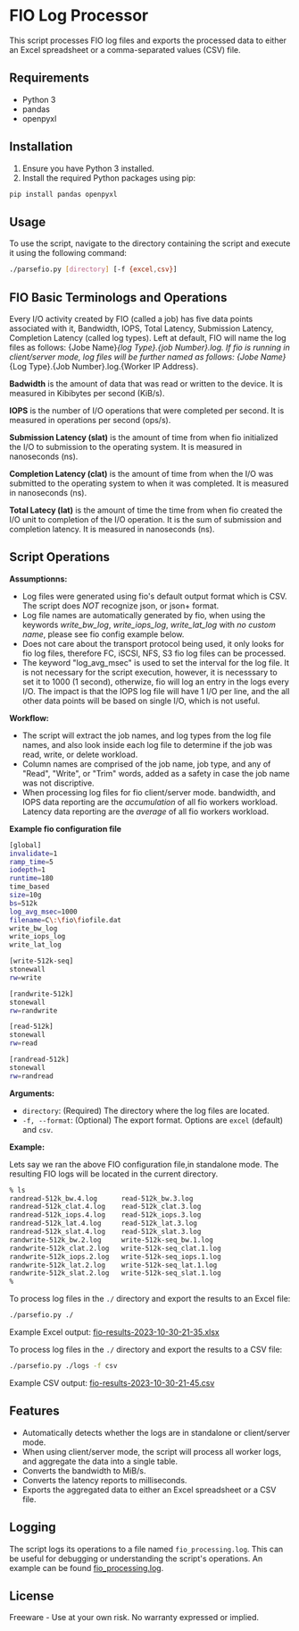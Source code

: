 # FIO Log Processor

This script processes FIO log files and exports the processed data to either an Excel spreadsheet or a comma-separated values (CSV) file.

## Requirements

- Python 3
- pandas
- openpyxl

## Installation

1. Ensure you have Python 3 installed.
2. Install the required Python packages using pip:

```bash
pip install pandas openpyxl
```

## Usage

To use the script, navigate to the directory containing the script and execute it using the following command:

```bash
./parsefio.py [directory] [-f {excel,csv}]
```
## FIO Basic Terminologs and Operations

Every I/O activity created by FIO (called a job) has five data points associated with it, Bandwidth, IOPS, Total Latency, Submission Latency, Completion Latency (called log types). 
Left at default, FIO will name the log files as follows: {Jobe Name}_{log Type}.{job Number}.log. 
If fio is running in client/server mode, log files will be further named as follows: {Jobe Name}_{Log Type}.{Job Number}.log.{Worker IP Address}.

**Badwidth** is the amount of data that was read or written to the device. It is measured in Kibibytes per second (KiB/s).

**IOPS** is the number of I/O operations that were completed per second. It is measured in operations per second (ops/s).

**Submission Latency (slat)** is the amount of time from when fio initialized the I/O to submission to the operating system. It is measured in nanoseconds (ns).

**Completion Latency (clat)** is the amount of time from when the I/O was submitted to the operating system to when it was completed. It is measured in nanoseconds (ns).

**Total Latecy (lat)** is the amount of time the time from when fio created the I/O unit to completion of the I/O operation. It is the sum of submission and completion latency. 
  It is measured in nanoseconds (ns).

## Script Operations

**Assumptionns:**
- Log files were generated using fio's default output format which is CSV. The script does *NOT* recognize json, or json+ format.
- Log file names are automatically generated by fio, when using the keywords *write_bw_log*, *write_iops_log*, *write_lat_log* with *no custom name*, please see fio config example below.
- Does not care about the transport protocol being used, it only looks for fio log files, therefore FC, iSCSI, NFS, S3 fio log files can be processed.
- The keyword "log_avg_msec" is used to set the interval for the log file. It is not necessary for the script execution, however, it is necesssary to set it to 1000 (1 second), otherwize, fio will log an entry in the logs every I/O. The impact is that the IOPS log file will have 1 I/O per line, and the all other data points will be based on single I/O, which is not useful.

**Workflow:**
- The script will extract the job names, and log types from the log file names, and also look inside each log file to determine if the job was read, write, or delete workload.
- Column names are comprised of the job name, job type, and any of "Read", "Write", or "Trim" words, added as a safety in case the job name was not discriptive.
- When processing log files for fio client/server mode. bandwidth, and IOPS data reporting are the *accumulation* of all fio workers workload. Latency data reporting are the *average* of all fio workers workload.

**Example fio configuration file**

```bash
[global]
invalidate=1
ramp_time=5
iodepth=1
runtime=180
time_based
size=10g
bs=512k
log_avg_msec=1000
filename=C\:\fio\fiofile.dat
write_bw_log
write_iops_log
write_lat_log

[write-512k-seq]
stonewall
rw=write

[randwrite-512k]
stonewall
rw=randwrite

[read-512k]
stonewall
rw=read

[randread-512k]
stonewall
rw=randread

```
**Arguments:**

- `directory`: (Required) The directory where the log files are located.
- `-f, --format`: (Optional) The export format. Options are `excel` (default) and `csv`.

**Example:**

Lets say we ran the above FIO configuration file,in standalone mode. The resulting FIO logs will be located in the current directory. 
```bash
% ls
randread-512k_bw.4.log		read-512k_bw.3.log
randread-512k_clat.4.log	read-512k_clat.3.log
randread-512k_iops.4.log	read-512k_iops.3.log
randread-512k_lat.4.log		read-512k_lat.3.log
randread-512k_slat.4.log	read-512k_slat.3.log
randwrite-512k_bw.2.log		write-512k-seq_bw.1.log
randwrite-512k_clat.2.log	write-512k-seq_clat.1.log
randwrite-512k_iops.2.log	write-512k-seq_iops.1.log
randwrite-512k_lat.2.log	write-512k-seq_lat.1.log
randwrite-512k_slat.2.log	write-512k-seq_slat.1.log
% 
```

To process log files in the `./` directory and export the results to an Excel file:

```bash
./parsefio.py ./
```
Example Excel output: [fio-results-2023-10-30-21-35.xlsx](fio-results-2023-10-30-21-35.xlsx)

To process log files in the `./` directory and export the results to a CSV file:

```bash
./parsefio.py ./logs -f csv
```
Example CSV output: [fio-results-2023-10-30-21-45.csv](fio-results-2023-10-30-21-45.csv)


## Features

- Automatically detects whether the logs are in standalone or client/server mode.
- When using client/server mode, the script will process all worker logs, and aggregate the data into a single table.
- Converts the bandwidth to MiB/s.
- Converts the latency reports to milliseconds.
- Exports the aggregated data to either an Excel spreadsheet or a CSV file.

## Logging

The script logs its operations to a file named `fio_processing.log`. This can be useful for debugging or understanding the script's operations. An example can be found [fio_processing.log](here).

## License
Freeware  -  Use at your own risk.  No warranty expressed or implied.

